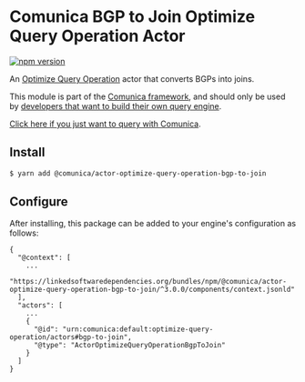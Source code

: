 # Comunica BGP to Join Optimize Query Operation Actor

[![npm version](https://badge.fury.io/js/%40comunica%2Factor-optimize-query-operation-bgp-to-join.svg)](https://www.npmjs.com/package/@comunica/actor-optimize-query-operation-bgp-to-join)

An [Optimize Query Operation](https://github.com/comunica/comunica/tree/master/packages/bus-optimize-query-operation) actor
that converts BGPs into joins.

This module is part of the [Comunica framework](https://github.com/comunica/comunica),
and should only be used by [developers that want to build their own query engine](https://comunica.dev/docs/modify/).

[Click here if you just want to query with Comunica](https://comunica.dev/docs/query/).

## Install

```bash
$ yarn add @comunica/actor-optimize-query-operation-bgp-to-join
```

## Configure

After installing, this package can be added to your engine's configuration as follows:
```text
{
  "@context": [
    ...
    "https://linkedsoftwaredependencies.org/bundles/npm/@comunica/actor-optimize-query-operation-bgp-to-join/^3.0.0/components/context.jsonld"  
  ],
  "actors": [
    ...
    {
      "@id": "urn:comunica:default:optimize-query-operation/actors#bgp-to-join",
      "@type": "ActorOptimizeQueryOperationBgpToJoin"
    }
  ]
}
```
